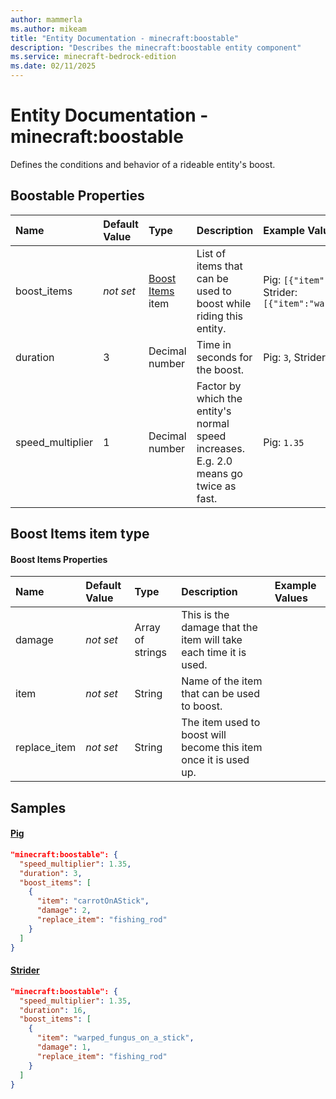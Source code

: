 ```yaml
---
author: mammerla
ms.author: mikeam
title: "Entity Documentation - minecraft:boostable"
description: "Describes the minecraft:boostable entity component"
ms.service: minecraft-bedrock-edition
ms.date: 02/11/2025 
---
```


# Entity Documentation - minecraft:boostable

Defines the conditions and behavior of a rideable entity's boost.


## Boostable Properties

|Name       |Default Value |Type |Description |Example Values |
|:----------|:-------------|:----|:-----------|:------------- |
| boost_items | *not set* | [Boost Items](#boost-items-item-type) item | List of items that can be used to boost while riding this entity. | Pig: `[{"item":"carrotOnAStick","damage":2,"replace_item":"fishing_rod"}]`, Strider: `[{"item":"warped_fungus_on_a_stick","damage":1,"replace_item":"fishing_rod"}]` | 
| duration | 3 | Decimal number | Time in seconds for the boost. | Pig: `3`, Strider: `16` | 
| speed_multiplier | 1 | Decimal number | Factor by which the entity's normal speed increases. E.g. 2.0 means go twice as fast. | Pig: `1.35` | 

## Boost Items item type

#### Boost Items Properties

|Name       |Default Value |Type |Description |Example Values |
|:----------|:-------------|:----|:-----------|:------------- |
| damage | *not set* | Array of strings | This is the damage that the item will take each time it is used. |  | 
| item | *not set* | String | Name of the item that can be used to boost. |  | 
| replace_item | *not set* | String | The item used to boost will become this item once it is used up. |  | 

## Samples

#### [Pig](https://github.com/Mojang/bedrock-samples/tree/preview/behavior_pack/entities/pig.json)


```json
"minecraft:boostable": {
  "speed_multiplier": 1.35,
  "duration": 3,
  "boost_items": [
    {
      "item": "carrotOnAStick",
      "damage": 2,
      "replace_item": "fishing_rod"
    }
  ]
}
```

#### [Strider](https://github.com/Mojang/bedrock-samples/tree/preview/behavior_pack/entities/strider.json)


```json
"minecraft:boostable": {
  "speed_multiplier": 1.35,
  "duration": 16,
  "boost_items": [
    {
      "item": "warped_fungus_on_a_stick",
      "damage": 1,
      "replace_item": "fishing_rod"
    }
  ]
}
```
